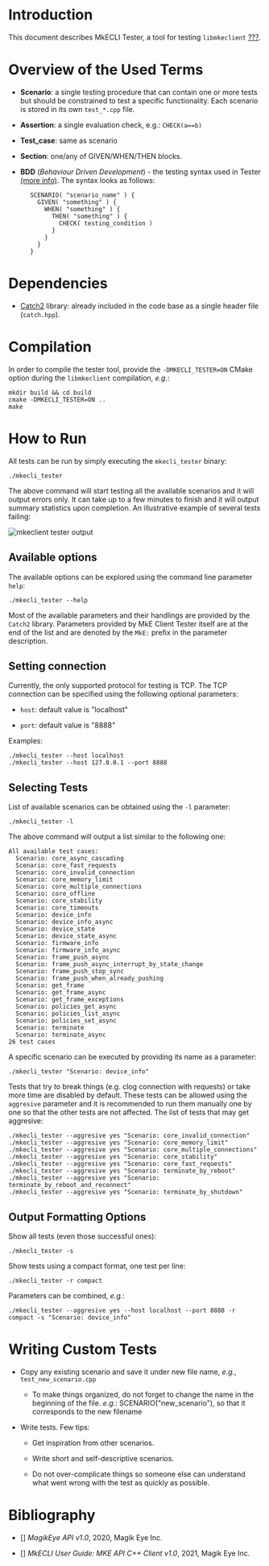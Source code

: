 Introduction
============

This document describes MkECLI Tester, a tool for testing `libmkeclient`
[???](#mkecli).

Overview of the Used Terms
==========================

-   **Scenario**: a single testing procedure that can contain one or
    more tests but should be constrained to test a specific
    functionality. Each scenario is stored in its own `test_*.cpp` file.

-   **Assertion**: a single evaluation check, e.g.: `CHECK(a==b)`

-   **Test\_case**: same as scenario

-   **Section**: one/any of GIVEN/WHEN/THEN blocks.

-   **BDD** (*Behaviour Driven Development*) - the testing syntax used
    in Tester [(more
    info)](https://github.com/catchorg/Catch2/blob/devel/docs/test-cases-and-sections.md).
    The syntax looks as follows:

<!-- -->

          SCENARIO( "scenario_name" ) {
            GIVEN( "something" ) {
              WHEN( "something" ) {
                THEN( "something" ) {
                  CHECK( testing_condition )
                }
              }
            }
          }

Dependencies
============

-   [Catch2]({https://github.com/catchorg/Catch2}) library: already
    included in the code base as a single header file (`catch.hpp`).

Compilation
===========

In order to compile the tester tool, provide the `-DMKECLI_TESTER=ON`
CMake option during the `libmkeclient` compilation, *e.g.*:

    mkdir build && cd build
    cmake -DMKECLI_TESTER=ON ..
    make

How to Run
==========

All tests can be run by simply executing the `mkecli_tester` binary:

    ./mkecli_tester

The above command will start testing all the available scenarios and it
will output errors only. It can take up to a few minutes to finish and
it will output summary statistics upon completion. An illustrative
example of several tests failing:

![mkeclient tester
output](mkeclient_tester_figs/mkeclient_tester_output.png)

Available options
-----------------

The available options can be explored using the command line parameter
`help`:

    ./mkecli_tester --help

Most of the available parameters and their handlings are provided by the
`Catch2` library. Parameters provided by MkE Client Tester itself are at
the end of the list and are denoted by the `MkE:` prefix in the
parameter description.

Setting connection
------------------

Currently, the only supported protocol for testing is TCP. The TCP
connection can be specified using the following optional parameters:

-   `host`: default value is "localhost"

-   `port`: default value is "8888"

Examples:

    ./mkecli_tester --host localhost
    ./mkecli_tester --host 127.0.0.1 --port 8888

Selecting Tests
---------------

List of available scenarios can be obtained using the `-l` parameter:

    ./mkecli_tester -l

The above command will output a list similar to the following one:

    All available test cases:
      Scenario: core_async_cascading
      Scenario: core_fast_requests
      Scenario: core_invalid_connection
      Scenario: core_memory_limit
      Scenario: core_multiple_connections
      Scenario: core_offline
      Scenario: core_stability
      Scenario: core_timeouts
      Scenario: device_info
      Scenario: device_info_async
      Scenario: device_state
      Scenario: device_state_async
      Scenario: firmware_info
      Scenario: firmware_info_async
      Scenario: frame_push_async
      Scenario: frame_push_async_interrupt_by_state_change
      Scenario: frame_push_stop_sync
      Scenario: frame_push_when_already_pushing
      Scenario: get_frame
      Scenario: get_frame_async
      Scenario: get_frame_exceptions
      Scenario: policies_get_async
      Scenario: policies_list_async
      Scenario: policies_set_async
      Scenario: terminate
      Scenario: terminate_async
    26 test cases

A specific scenario can be executed by providing its name as a
parameter:

    ./mkecli_tester "Scenario: device_info"

Tests that try to break things (e.g. clog connection with requests) or
take more time are disabled by default. These tests can be allowed using
the `aggresive` parameter and it is recommended to run them manually one
by one so that the other tests are not affected. The list of tests that
may get aggresive:

    ./mkecli_tester --aggresive yes "Scenario: core_invalid_connection"
    ./mkecli_tester --aggresive yes "Scenario: core_memory_limit"
    ./mkecli_tester --aggresive yes "Scenario: core_multiple_connections"
    ./mkecli_tester --aggresive yes "Scenario: core_stability"
    ./mkecli_tester --aggresive yes "Scenario: core_fast_requests"
    ./mkecli_tester --aggresive yes "Scenario: terminate_by_reboot"
    ./mkecli_tester --aggresive yes "Scenario: terminate_by_reboot_and_reconnect"
    ./mkecli_tester --aggresive yes "Scenario: terminate_by_shutdown"

Output Formatting Options
-------------------------

Show all tests (even those successful ones):

    ./mkecli_tester -s

Show tests using a compact format, one test per line:

    ./mkecli_tester -r compact

Parameters can be combined, *e.g.*:

    ./mkecli_tester --aggresive yes --host localhost --port 8888 -r compact -s "Scenario: device_info"

Writing Custom Tests
====================

-   Copy any existing scenario and save it under new file name, *e.g.*,
    `test_new_scenario.cpp`

    -   To make things organized, do not forget to change the name in
        the beginning of the file. *e.g.*: SCENARIO("new\_scenario"), so
        that it corresponds to the new filename

-   Write tests. Few tips:

    -   Get inspiration from other scenarios.

    -   Write short and self-descriptive scenarios.

    -   Do not over-complicate things so someone else can understand
        what went wrong with the test as quickly as possible.

Bibliography
============

-   \[\] *MagikEye API v1.0*, 2020, Magik Eye Inc.

-   \[\] *MkECLI User Guide: MKE API C++ Client v1.0*, 2021, Magik Eye
    Inc.
